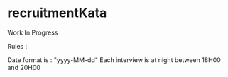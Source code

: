 # recruitmentKata

Work In Progress

Rules :

Date format is : "yyyy-MM-dd"
Each interview is at night between 18H00 and 20H00